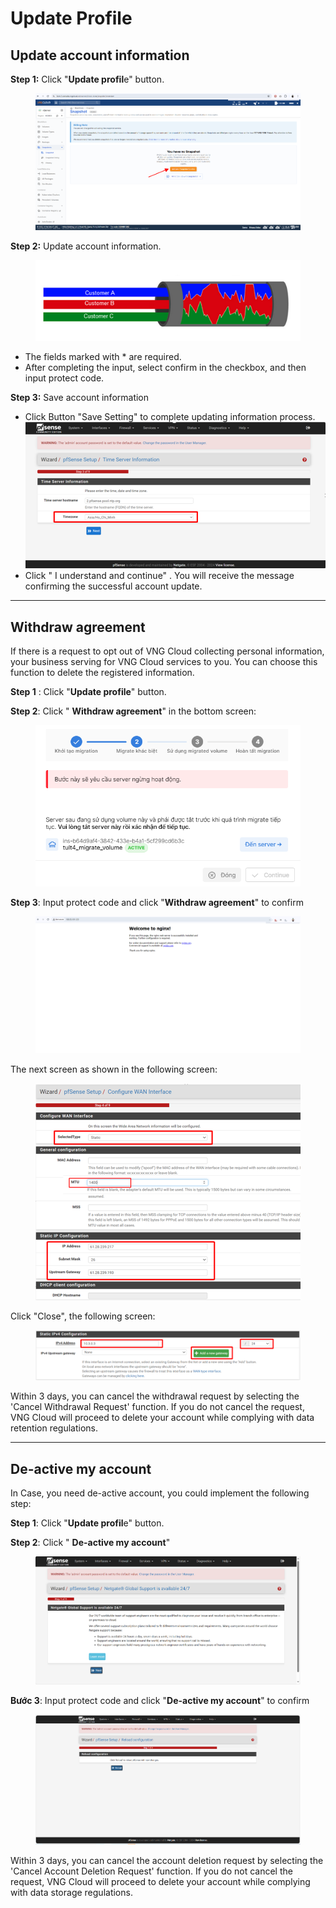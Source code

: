 # Update Profile

## Update account information <a href="#capnhatthongtintaikhoan-capnhatthongtintaikhoan" id="capnhatthongtintaikhoan-capnhatthongtintaikhoan"></a>

**Step 1:** Click "**Update profil**e" button.

<figure><img src="../.gitbook/assets/image (19) (1) (1).png" alt=""><figcaption></figcaption></figure>

**Step 2:** Update account information.

<figure><img src="../.gitbook/assets/image (21) (1) (1).png" alt=""><figcaption></figcaption></figure>

* The fields marked with \* are required.
* After completing the input, select confirm in the checkbox, and then input protect code.

**Step 3:** Save account information

* Click Button "Save Setting" to complete updating information process. ![](<../.gitbook/assets/image (4) (1) (1) (1) (1) (1) (1) (1) (1) (1) (1).png>)
* Click " I understand and continue" . You will receive the message confirming the successful account update.

***

## Withdraw agreement <a href="#capnhatthongtintaikhoan-truonghop-rutlaisudongy" id="capnhatthongtintaikhoan-truonghop-rutlaisudongy"></a>

If there is a request to opt out of VNG Cloud collecting personal information, your business serving for VNG Cloud services to you. You can choose this function to delete the registered information.

**Step 1** : Click "**Update profile**" button.

**Step 2**: Click " **Withdraw agreement**" in the bottom screen:

<figure><img src="../.gitbook/assets/image (1) (1) (1) (1) (1) (1) (1) (1) (1) (1) (1) (1) (1) (1) (1) (1) (1) (1).png" alt=""><figcaption></figcaption></figure>

**Step 3**: Input protect code and click "**Withdraw agreement**" to confirm

<figure><img src="../.gitbook/assets/image (3) (1) (1) (1) (1) (1) (1) (1) (1) (1) (1) (1) (1) (1).png" alt=""><figcaption></figcaption></figure>

The next screen as shown in the following screen:

<figure><img src="../.gitbook/assets/image (5) (1) (1) (1) (1) (1) (1) (1) (1).png" alt=""><figcaption></figcaption></figure>

Click "Close", the following screen:&#x20;

<figure><img src="../.gitbook/assets/image (6) (1) (1) (1) (1) (1) (1).png" alt=""><figcaption></figcaption></figure>

Within 3 days, you can cancel the withdrawal request by selecting the 'Cancel Withdrawal Request' function. If you do not cancel the request, VNG Cloud will proceed to delete your account while complying with data retention regulations.

***

## De-active my account <a href="#capnhatthongtintaikhoan-truonghop-xoataikhoan" id="capnhatthongtintaikhoan-truonghop-xoataikhoan"></a>

In Case, you need de-active account, you could implement the following step:

**Step 1**: Click "**Update profil**e" button.

**Step 2**: Click " **De-active my account**"

<figure><img src="../.gitbook/assets/image (2) (1) (1) (1) (1) (1) (1) (1) (1) (1) (1) (1) (1) (1) (1).png" alt=""><figcaption></figcaption></figure>

**Bước 3**: Input protect code and click "**De-active my account**" to confirm

<figure><img src="../.gitbook/assets/image (7) (1) (1) (1) (1) (1).png" alt=""><figcaption></figcaption></figure>

Within 3 days, you can cancel the account deletion request by selecting the 'Cancel Account Deletion Request' function. If you do not cancel the request, VNG Cloud will proceed to delete your account while complying with data storage regulations.
